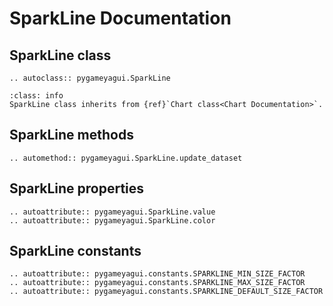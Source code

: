 # SparkLine Documentation

## SparkLine class
```{eval-rst} 
.. autoclass:: pygameyagui.SparkLine
```

```{admonition} Inheritance
:class: info 
SparkLine class inherits from {ref}`Chart class<Chart Documentation>`.
```

## SparkLine methods
```{eval-rst}
.. automethod:: pygameyagui.SparkLine.update_dataset
```

## SparkLine properties
```{eval-rst}
.. autoattribute:: pygameyagui.SparkLine.value
.. autoattribute:: pygameyagui.SparkLine.color
```

## SparkLine constants
```{eval-rst}
.. autoattribute:: pygameyagui.constants.SPARKLINE_MIN_SIZE_FACTOR
.. autoattribute:: pygameyagui.constants.SPARKLINE_MAX_SIZE_FACTOR
.. autoattribute:: pygameyagui.constants.SPARKLINE_DEFAULT_SIZE_FACTOR
```